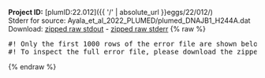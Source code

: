 **Project ID:** [plumID:22.012]({{ '/' | absolute_url }}eggs/22/012/)  
Stderr for source:  Ayala_et_al_2022_PLUMED/plumed_DNAJB1_H244A.dat   
Download: [zipped raw stdout](plumed_DNAJB1_H244A.dat.plumed.stdout.txt.zip) - [zipped raw stderr](plumed_DNAJB1_H244A.dat.plumed.stderr.txt.zip) 
{% raw %}
<pre>
#! Only the first 1000 rows of the error file are shown below
#! To inspect the full error file, please download the zipped raw stderr file above
</pre>
{% endraw %}
